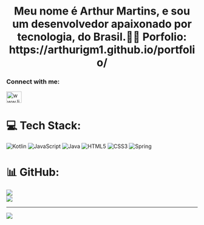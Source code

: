 
<h1 align="center">Meu nome é Arthur Martins, e sou um desenvolvedor apaixonado por tecnologia, do Brasil.👨‍💻
Porfolio: https://arthurigm1.github.io/portfolio/ </h1>
<h3 align="left">Connect with me:</h3>
<p align="left">
<a href="https://linkedin.com/in/arthur-martins-8ab45221a" target="blank"><img align="center" src="https://raw.githubusercontent.com/rahuldkjain/github-profile-readme-generator/master/src/images/icons/Social/linked-in-alt.svg" alt="www.linkedin.com/in/arthur-martins-8ab45221a" height="30" width="40" /></a>
</p>


# 💻 Tech Stack:
![Kotlin](https://img.shields.io/badge/kotlin-%237F52FF.svg?style=for-the-badge&logo=kotlin&logoColor=white) ![JavaScript](https://img.shields.io/badge/javascript-%23323330.svg?style=for-the-badge&logo=javascript&logoColor=%23F7DF1E) ![Java](https://img.shields.io/badge/java-%23ED8B00.svg?style=for-the-badge&logo=openjdk&logoColor=white) ![HTML5](https://img.shields.io/badge/html5-%23E34F26.svg?style=for-the-badge&logo=html5&logoColor=white) ![CSS3](https://img.shields.io/badge/css3-%231572B6.svg?style=for-the-badge&logo=css3&logoColor=white) ![Spring](https://img.shields.io/badge/spring-%236DB33F.svg?style=for-the-badge&logo=spring&logoColor=white)
# 📊 GitHub:

![](https://github-readme-streak-stats.herokuapp.com/?user=arthurigm1&theme=dark&hide_border=false)<br/>
![](https://github-readme-stats.vercel.app/api/top-langs/?username=arthurigm1&theme=dark&hide_border=false&include_all_commits=false&count_private=false&layout=compact)

---
[![](https://visitcount.itsvg.in/api?id=arthurigm1&icon=0&color=0)](https://visitcount.itsvg.in)

<!-- Proudly created with GPRM ( https://gprm.itsvg.in ) -->
